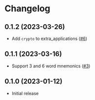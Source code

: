 # Changelog

## 0.1.2 (2023-03-26)

  * Add `crypto` to extra_applications ([#6](https://github.com/ayrat555/mnemoniac/pull/6))

## 0.1.1 (2023-03-16)

  * Support 3 and 6 word mnemonics ([#3](https://github.com/ayrat555/mnemoniac/pull/3))

## 0.1.0 (2023-01-12)

  * Initial release
